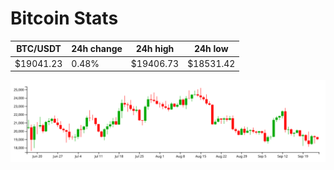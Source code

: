 # Bitcoin Stats

BTC/USDT|24h change|24h high|24h low|
|---|---|---|---|
|$19041.23|0.48%|$19406.73|$18531.42|

<img src="./chart.svg">
